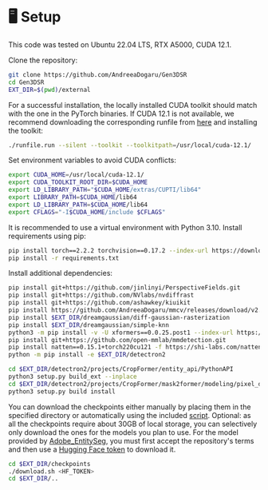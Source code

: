 # 🖥️ Setup

This code was tested on Ubuntu 22.04 LTS, RTX A5000, CUDA 12.1.

Clone the repository:

```bash
git clone https://github.com/AndreeaDogaru/Gen3DSR
cd Gen3DSR
EXT_DIR=$(pwd)/external
```
For a successful installation, the locally installed CUDA toolkit should match with the one in the PyTorch binaries. If CUDA 12.1 is not available, we recommend downloading the corresponding runfile from [here](https://developer.nvidia.com/cuda-12-1-0-download-archive) and installing the toolkit:
```bash
./runfile.run --silent --toolkit --toolkitpath=/usr/local/cuda-12.1/
```

Set environment variables to avoid CUDA conflicts:

```bash
export CUDA_HOME=/usr/local/cuda-12.1/
export CUDA_TOOLKIT_ROOT_DIR=$CUDA_HOME
export LD_LIBRARY_PATH="$CUDA_HOME/extras/CUPTI/lib64"  
export LIBRARY_PATH=$CUDA_HOME/lib64  
export LD_LIBRARY_PATH=$CUDA_HOME/lib64  
export CFLAGS="-I$CUDA_HOME/include $CFLAGS"  
```

It is recommended to use a virtual environment with Python 3.10. Install requirements using pip:
```bash
pip install torch==2.2.2 torchvision==0.17.2 --index-url https://download.pytorch.org/whl/cu121
pip install -r requirements.txt
```

Install additional dependencies:
```bash
pip install git+https://github.com/jinlinyi/PerspectiveFields.git
pip install git+https://github.com/NVlabs/nvdiffrast
pip install git+https://github.com/ashawkey/kiuikit 
pip install https://github.com/AndreeaDogaru/mmcv/releases/download/v2.1.0/mmcv-2.1.0-cp310-cp310-linux_x86_64.whl
pip install $EXT_DIR/dreamgaussian/diff-gaussian-rasterization 
pip install $EXT_DIR/dreamgaussian/simple-knn 
python3 -m pip install -v -U xformers==0.0.25.post1 --index-url https://download.pytorch.org/whl/cu121
pip install git+https://github.com/open-mmlab/mmdetection.git 
pip install natten==0.15.1+torch220cu121 -f https://shi-labs.com/natten/wheels/ 
python -m pip install -e $EXT_DIR/detectron2 

cd $EXT_DIR/detectron2/projects/CropFormer/entity_api/PythonAPI
python3 setup.py build_ext --inplace
cd $EXT_DIR/detectron2/projects/CropFormer/mask2former/modeling/pixel_decoder/ops
python3 setup.py build install
```

You can download the checkpoints either manually by placing them in the specified directory or automatically using the included [script](external/checkpoints/download.sh). 
Optional: as all the checkpoints require about 30GB of local storage, you can selectively only download the ones for the models you plan to use. For the model provided by [Adobe_EntitySeg](https://huggingface.co/datasets/qqlu1992/Adobe_EntitySeg), you must first accept the repository's terms and then use a [Hugging Face token](https://huggingface.co/docs/hub/en/security-tokens) to download it.
```bash
cd $EXT_DIR/checkpoints
./download.sh <HF_TOKEN>
cd $EXT_DIR/..
```


